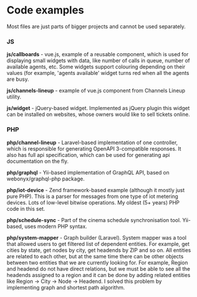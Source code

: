 # Code examples

Most files are just parts of bigger projects and cannot be used separately.

### JS
**js/callboards** - vue.js, example of a reusable component, which is used for displaying small widgets with data, 
like number of calls in queue, number of available agents, etc. Some widgets support colouring depending on their 
values (for example, 'agents available' widget turns red when all the agents are busy.

**js/channels-lineup** - example of vue.js component from Channels Lineup utility.

**js/widget** - jQuery-based widget. Implemented as jQuery plugin this widget can be installed on websites, whose 
owners would like to sell tickets online.

### PHP
**php/channel-lineup** - Laravel-based implementation of one controller, which is responsible for generating 
OpenAPI 3-compatible responses. It also has full api specification, which can be used for generating api 
documentation on the fly.

**php/graphql** - Yii-based implementation of GraphQL API, based on webonyx/graphql-php package.

**php/iot-device** - Zend framework-based example (although it mostly just pure PHP). This is a parser for messages 
from one type of iot metering devices. Lots of low-level bitwise operations. My oldest (5+ years) PHP code in this set.

**php/schedule-sync** - Part of the cinema schedule synchronisation tool. Yii-based, uses modern PHP syntax.

**php/system-mapper** - Graph builder (Laravel). System mapper was a tool that allowed users to get filtered list of 
dependent entities. For example, get cities by state, get nodes by city, get headends by ZIP and so on. All entities 
are related to each other, but at the same time there can be other objects between two entities that we are currently 
looking for. For example, Region and headend do not have direct relations, but we must be able to see all the 
headends assigned to a region and it can be done by adding related entities like Region -> City -> Node -> Headend. 
I solved this problem by implementing graph and shortest path algorithm.
